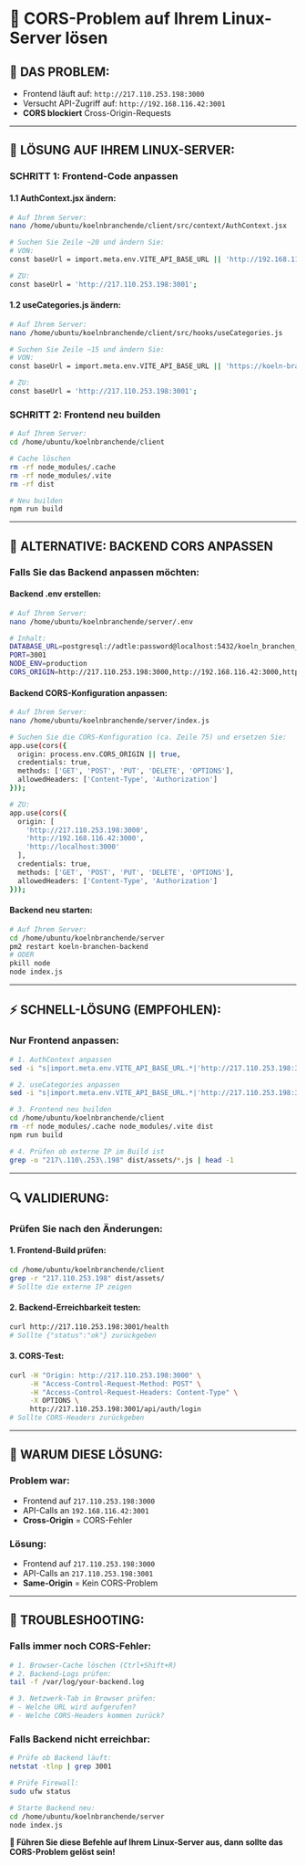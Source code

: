 # 🔧 CORS-Problem auf Ihrem Linux-Server lösen

## 🎯 **DAS PROBLEM:**
- Frontend läuft auf: `http://217.110.253.198:3000`
- Versucht API-Zugriff auf: `http://192.168.116.42:3001`
- **CORS blockiert** Cross-Origin-Requests

---

## 🚀 **LÖSUNG AUF IHREM LINUX-SERVER:**

### **SCHRITT 1: Frontend-Code anpassen**

#### **1.1 AuthContext.jsx ändern:**
```bash
# Auf Ihrem Server:
nano /home/ubuntu/koelnbranchende/client/src/context/AuthContext.jsx

# Suchen Sie Zeile ~20 und ändern Sie:
# VON:
const baseUrl = import.meta.env.VITE_API_BASE_URL || 'http://192.168.116.42:3001';

# ZU:
const baseUrl = 'http://217.110.253.198:3001';
```

#### **1.2 useCategories.js ändern:**
```bash
# Auf Ihrem Server:
nano /home/ubuntu/koelnbranchende/client/src/hooks/useCategories.js

# Suchen Sie Zeile ~15 und ändern Sie:
# VON:
const baseUrl = import.meta.env.VITE_API_BASE_URL || 'https://koeln-branchen-api.onrender.com';

# ZU:
const baseUrl = 'http://217.110.253.198:3001';
```

### **SCHRITT 2: Frontend neu builden**
```bash
# Auf Ihrem Server:
cd /home/ubuntu/koelnbranchende/client

# Cache löschen
rm -rf node_modules/.cache
rm -rf node_modules/.vite
rm -rf dist

# Neu builden
npm run build
```

---

## 🔧 **ALTERNATIVE: BACKEND CORS ANPASSEN**

### **Falls Sie das Backend anpassen möchten:**

#### **Backend .env erstellen:**
```bash
# Auf Ihrem Server:
nano /home/ubuntu/koelnbranchende/server/.env

# Inhalt:
DATABASE_URL=postgresql://adtle:password@localhost:5432/koeln_branchen_db
PORT=3001
NODE_ENV=production
CORS_ORIGIN=http://217.110.253.198:3000,http://192.168.116.42:3000,http://localhost:3000
```

#### **Backend CORS-Konfiguration anpassen:**
```bash
# Auf Ihrem Server:
nano /home/ubuntu/koelnbranchende/server/index.js

# Suchen Sie die CORS-Konfiguration (ca. Zeile 75) und ersetzen Sie:
app.use(cors({
  origin: process.env.CORS_ORIGIN || true,
  credentials: true,
  methods: ['GET', 'POST', 'PUT', 'DELETE', 'OPTIONS'],
  allowedHeaders: ['Content-Type', 'Authorization']
}));

# ZU:
app.use(cors({
  origin: [
    'http://217.110.253.198:3000',
    'http://192.168.116.42:3000', 
    'http://localhost:3000'
  ],
  credentials: true,
  methods: ['GET', 'POST', 'PUT', 'DELETE', 'OPTIONS'],
  allowedHeaders: ['Content-Type', 'Authorization']
}));
```

#### **Backend neu starten:**
```bash
# Auf Ihrem Server:
cd /home/ubuntu/koelnbranchende/server
pm2 restart koeln-branchen-backend
# ODER
pkill node
node index.js
```

---

## ⚡ **SCHNELL-LÖSUNG (EMPFOHLEN):**

### **Nur Frontend anpassen:**
```bash
# 1. AuthContext anpassen
sed -i "s|import.meta.env.VITE_API_BASE_URL.*|'http://217.110.253.198:3001';|" /home/ubuntu/koelnbranchende/client/src/context/AuthContext.jsx

# 2. useCategories anpassen  
sed -i "s|import.meta.env.VITE_API_BASE_URL.*|'http://217.110.253.198:3001';|" /home/ubuntu/koelnbranchende/client/src/hooks/useCategories.js

# 3. Frontend neu builden
cd /home/ubuntu/koelnbranchende/client
rm -rf node_modules/.cache node_modules/.vite dist
npm run build

# 4. Prüfen ob externe IP im Build ist
grep -o "217\.110\.253\.198" dist/assets/*.js | head -1
```

---

## 🔍 **VALIDIERUNG:**

### **Prüfen Sie nach den Änderungen:**

#### **1. Frontend-Build prüfen:**
```bash
cd /home/ubuntu/koelnbranchende/client
grep -r "217.110.253.198" dist/assets/
# Sollte die externe IP zeigen
```

#### **2. Backend-Erreichbarkeit testen:**
```bash
curl http://217.110.253.198:3001/health
# Sollte {"status":"ok"} zurückgeben
```

#### **3. CORS-Test:**
```bash
curl -H "Origin: http://217.110.253.198:3000" \
     -H "Access-Control-Request-Method: POST" \
     -H "Access-Control-Request-Headers: Content-Type" \
     -X OPTIONS \
     http://217.110.253.198:3001/api/auth/login
# Sollte CORS-Headers zurückgeben
```

---

## 🎯 **WARUM DIESE LÖSUNG:**

### **Problem war:**
- Frontend auf `217.110.253.198:3000`
- API-Calls an `192.168.116.42:3001`
- **Cross-Origin** = CORS-Fehler

### **Lösung:**
- Frontend auf `217.110.253.198:3000`
- API-Calls an `217.110.253.198:3001`
- **Same-Origin** = Kein CORS-Problem

---

## 🚨 **TROUBLESHOOTING:**

### **Falls immer noch CORS-Fehler:**
```bash
# 1. Browser-Cache löschen (Ctrl+Shift+R)
# 2. Backend-Logs prüfen:
tail -f /var/log/your-backend.log

# 3. Netzwerk-Tab in Browser prüfen:
# - Welche URL wird aufgerufen?
# - Welche CORS-Headers kommen zurück?
```

### **Falls Backend nicht erreichbar:**
```bash
# Prüfe ob Backend läuft:
netstat -tlnp | grep 3001

# Prüfe Firewall:
sudo ufw status

# Starte Backend neu:
cd /home/ubuntu/koelnbranchende/server
node index.js
```

**🎯 Führen Sie diese Befehle auf Ihrem Linux-Server aus, dann sollte das CORS-Problem gelöst sein!**

